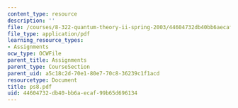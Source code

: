 ```yaml
---
content_type: resource
description: ''
file: /courses/8-322-quantum-theory-ii-spring-2003/44604732db40bb6aecaf99b65d696134_ps8.pdf
file_type: application/pdf
learning_resource_types:
- Assignments
ocw_type: OCWFile
parent_title: Assignments
parent_type: CourseSection
parent_uid: a5c18c2d-70e1-80e7-70c8-36239c1f1acd
resourcetype: Document
title: ps8.pdf
uid: 44604732-db40-bb6a-ecaf-99b65d696134
---
```

